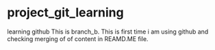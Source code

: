 # project_git_learning
learning github
This is branch_b.
This is first time i am using github and checking merging of of content in REAMD.ME file.
